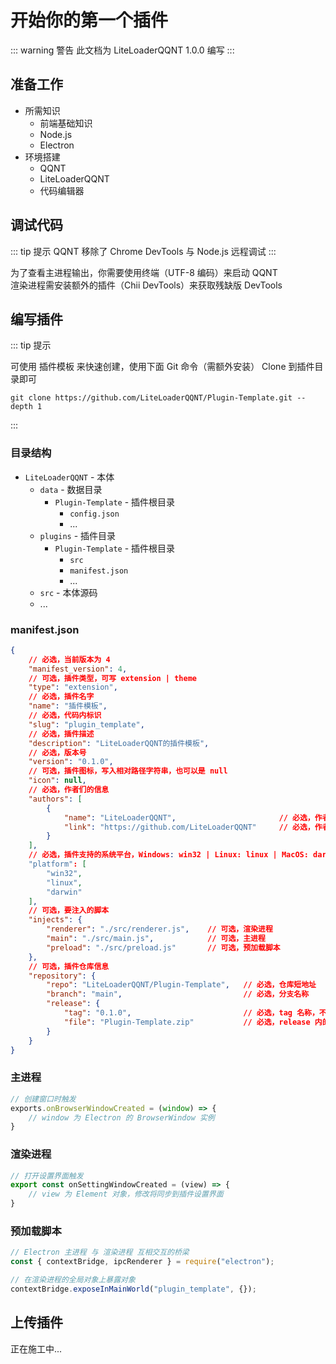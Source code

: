 # 开始你的第一个插件

::: warning 警告
此文档为 LiteLoaderQQNT 1.0.0 编写
:::



## 准备工作

- 所需知识
  - 前端基础知识
  - Node.js
  - Electron
- 环境搭建
  - QQNT
  - LiteLoaderQQNT
  - 代码编辑器



## 调试代码

::: tip 提示
QQNT 移除了 Chrome DevTools 与 Node.js 远程调试
:::

为了查看主进程输出，你需要使用终端（UTF-8 编码）来启动 QQNT  
渲染进程需安装额外的插件（Chii DevTools）来获取残缺版 DevTools



## 编写插件

::: tip 提示

可使用 插件模板 来快速创建，使用下面 Git 命令（需额外安装） Clone 到插件目录即可

``` shell
git clone https://github.com/LiteLoaderQQNT/Plugin-Template.git --depth 1
```
:::

### 目录结构

- `LiteLoaderQQNT` - 本体
  - `data` - 数据目录
    - `Plugin-Template` - 插件根目录
      - `config.json`
      - ...
  - `plugins` - 插件目录
    - `Plugin-Template` - 插件根目录
      - `src`
      - `manifest.json`
      - ...
  - `src` - 本体源码
  - ...

### manifest.json

``` json
{
    // 必选，当前版本为 4
    "manifest_version": 4,
    // 可选，插件类型，可写 extension | theme
    "type": "extension",
    // 必选，插件名字
    "name": "插件模板",
    // 必选，代码内标识
    "slug": "plugin_template",
    // 必选，插件描述
    "description": "LiteLoaderQQNT的插件模板",
    // 必选，版本号
    "version": "0.1.0",
    // 可选，插件图标，写入相对路径字符串，也可以是 null
    "icon": null,
    // 必选，作者们的信息
    "authors": [
        {
            "name": "LiteLoaderQQNT",                       // 必选，作者名字
            "link": "https://github.com/LiteLoaderQQNT"     // 必选，作者链接
        }
    ],
    // 必选，插件支持的系统平台，Windows: win32 | Linux: linux | MacOS: darwin
    "platform": [
        "win32",
        "linux",
        "darwin"
    ],
    // 可选，要注入的脚本
    "injects": {
        "renderer": "./src/renderer.js",    // 可选，渲染进程
        "main": "./src/main.js",            // 可选，主进程
        "preload": "./src/preload.js"       // 可选，预加载脚本
    },
    // 可选，插件仓库信息
    "repository": {
        "repo": "LiteLoaderQQNT/Plugin-Template",   // 必选，仓库短地址
        "branch": "main",                           // 必选，分支名称
        "release": {
            "tag": "0.1.0",                         // 必选，tag 名称，不推荐写 latest
            "file": "Plugin-Template.zip"           // 必选，release 内的文件名
        }
    }
}
```

### 主进程

``` javascript
// 创建窗口时触发
exports.onBrowserWindowCreated = (window) => {
    // window 为 Electron 的 BrowserWindow 实例
}
```

### 渲染进程

``` javascript
// 打开设置界面触发
export const onSettingWindowCreated = (view) => {
    // view 为 Element 对象，修改将同步到插件设置界面
}
```

### 预加载脚本

``` javascript
// Electron 主进程 与 渲染进程 互相交互的桥梁
const { contextBridge, ipcRenderer } = require("electron");

// 在渲染进程的全局对象上暴露对象
contextBridge.exposeInMainWorld("plugin_template", {});
```



## 上传插件

正在施工中...
